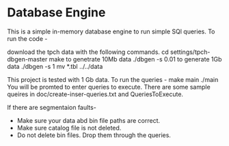 # Database Engine

This is a simple in-memory database engine to run simple SQl queries.
To run the code - 

download the tpch data with the following commands.
cd settings/tpch-dbgen-master
make
to genetrate 10Mb data 
./dbgen -s 0.01
to generate 1Gb data
./dbgen -s 1
mv *.tbl ../../data

This project is tested with 1 Gb data. 
To run the queries - 
make main
./main
You will be promted to enter queries to execute. There are some sample queires in 
doc/create-inser-queries.txt and QueriesToExecute.

If there are segmentaion faults- 
- Make sure your data abd bin file paths are correct.
- Make sure catalog file is not deleted. 
- Do not delete bin files. Drop them through the queries.

